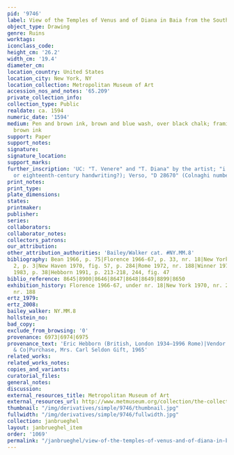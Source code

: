 ```yaml
---
pid: '9746'
label: View of the Temples of Venus and of Diana in Baia from the South
object_type: Drawing
genre: Ruins
worktags:
iconclass_code:
height_cm: '26.2'
width_cm: '19.4'
diameter_cm:
location_country: United States
location_city: New York, NY
location_collection: Metropolitan Museum of Art
accession_nos_and_notes: '65.209'
private_collection_info:
collection_type: Public
realdate: ca. 1594
numeric_date: '1594'
medium: Pen and brown ink, brown and blue wash, over black chalk; framing lines in
  brown ink
support: Paper
support_notes:
signature:
signature_location:
support_marks:
further_inscription: 'UC: "T. Venere" and "T. Diana" by the artist; "i. Bruegel" (seventeenth-
  or eighteenth-century handwriting?); Verso, "D 28670" (Colnaghi number)'
print_notes:
print_type:
plate_dimensions:
states:
printmaker:
publisher:
series:
collaborators:
collaborator_notes:
collectors_patrons:
our_attribution:
other_attribution_authorities: 'Bailey/Walker cat. #NY.MM.8'
bibliography: Bean 1966, p. 75|Florence 1966-67, p. 33, nr. 18|New York 1970, nr.
  2, p. 3|New Haven 1970, fig. 57, p. 284|Rome 1972, nr. 188|Winner 1972, p. 136-138|Bedoni
  1983, p. 38|Hebborn 1991, p. 213-218, 244, fig. 47
biblio_reference: 8645|8900|8646|8647|8648|8649|8899|8650
exhibition_history: Florence 1966-67, under nr. 18|New York 1970, nr. 2|Rome 1972,
  nr. 188
ertz_1979:
ertz_2008:
bailey_walker: NY.MM.8
hollstein_no:
bad_copy:
exclude_from_browsing: '0'
provenance: 6973|6974|6975
provenance_text: 'Eric Hebborn (British, London 1934–1996 Rome)|Vendor: P. & D. Colnaghi
  & Co|Purchase, Mrs. Carl Seldon Gift, 1965'
related_works:
related_works_notes:
copies_and_variants:
curatorial_files:
general_notes:
discussion:
external_resources_title: Metropolitan Museum of Art
external_resources_url: http://www.metmuseum.org/collection/the-collection-online/search/335122
thumbnail: "/img/derivatives/simple/9746/thumbnail.jpg"
fullwidth: "/img/derivatives/simple/9746/fullwidth.jpg"
collection: janbrueghel
layout: janbrueghel_item
order: '1069'
permalink: "/janbrueghel/view-of-the-temples-of-venus-and-of-diana-in-baia-from-the-south"
---
```

